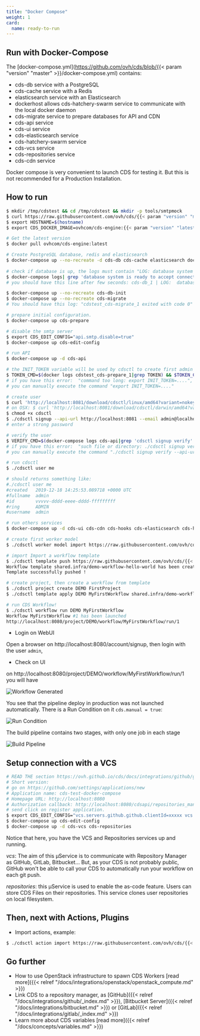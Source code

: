 ```yaml
---
title: "Docker Compose"
weight: 1
card: 
  name: ready-to-run
---
```


## Run with Docker-Compose

The [docker-compose.yml](https://github.com/ovh/cds/blob/{{< param "version" "master" >}}/docker-compose.yml) contains:

- cds-db service with a PostgreSQL
- cds-cache service with a Redis
- elasticsearch service with an Elasticsearch
- dockerhost allows cds-hatchery-swarm service to communicate with the local docker daemon
- cds-migrate service to prepare databases for API and CDN
- cds-api service
- cds-ui service
- cds-elasticsearch service
- cds-hatchery-swarm service
- cds-vcs service
- cds-repositories service
- cds-cdn service

Docker compose is very convenient to launch CDS for testing it. But this is not recommended for a Production Installation.

## How to run

```bash
$ mkdir /tmp/cdstest && cd /tmp/cdstest && mkdir -p tools/smtpmock
$ curl https://raw.githubusercontent.com/ovh/cds/{{< param "version" "master" >}}/docker-compose.yml -o docker-compose.yml
$ export HOSTNAME=$(hostname)
$ export CDS_DOCKER_IMAGE=ovhcom/cds-engine:{{< param "version" "latest" >}}

# Get the latest version
$ docker pull ovhcom/cds-engine:latest

# Create PostgreSQL database, redis and elasticsearch
$ docker-compose up --no-recreate -d cds-db cds-cache elasticsearch dockerhost
 
# check if database is up, the logs must contain "LOG: database system is ready to accept connections"
$ docker-compose logs| grep 'database system is ready to accept connections'
# you should have this line after few seconds: cds-db_1 | LOG:  database system is ready to accept connections

$ docker-compose up --no-recreate cds-db-init
$ docker-compose up --no-recreate cds-migrate
# You should have this log: "cdstest_cds-migrate_1 exited with code 0"

# prepare initial configuration.
$ docker-compose up cds-prepare

# disable the smtp server
$ export CDS_EDIT_CONFIG="api.smtp.disable=true"
$ docker-compose up cds-edit-config

# run API
$ docker-compose up -d cds-api

# the INIT_TOKEN variable will be used by cdsctl to create first admin user
$ TOKEN_CMD=$(docker logs cdstest_cds-prepare_1|grep TOKEN) && $TOKEN_CMD
# if you have this error:  "command too long: export INIT_TOKEN=....",
# you can manually execute the command "export INIT_TOKEN=...."

# create user
$ curl 'http://localhost:8081/download/cdsctl/linux/amd64?variant=nokeychain' -o cdsctl
# on OSX: $ curl 'http://localhost:8081/download/cdsctl/darwin/amd64?variant=nokeychain' -o cdsctl
$ chmod +x cdsctl
$ ./cdsctl signup --api-url http://localhost:8081 --email admin@localhost.local --username admin --fullname admin
# enter a strong password

# verify the user
$ VERIFY_CMD=$(docker-compose logs cds-api|grep 'cdsctl signup verify'|cut -d '$' -f2|xargs) && ./$VERIFY_CMD
# if you have this error:  "such file or directory: ./cdsctl signup verify --api-url...", 
# you can manually execute the command "./cdsctl signup verify --api-url..."

# run cdsctl 
$ ./cdsctl user me

# should returns something like:
#./cdsctl user me
#created   2019-12-18 14:25:53.089718 +0000 UTC
#fullname  admin
#id        vvvvv-dddd-eeee-dddd-fffffffff
#ring      ADMIN
#username  admin

# run others services
$ docker-compose up -d cds-ui cds-cdn cds-hooks cds-elasticsearch cds-hatchery-swarm

# create first worker model
$ ./cdsctl worker model import https://raw.githubusercontent.com/ovh/cds/{{< param "version" "master" >}}/contrib/worker-models/go-official-1.13.yml

# import Import a workflow template
$ ./cdsctl template push https://raw.githubusercontent.com/ovh/cds/{{< param "version" "master" >}}/contrib/workflow-templates/demo-workflow-hello-world/demo-workflow-hello-world.yml
Workflow template shared.infra/demo-workflow-hello-world has been created
Template successfully pushed !

# create project, then create a workflow from template
$ ./cdsctl project create DEMO FirstProject
$ ./cdsctl template apply DEMO MyFirstWorkflow shared.infra/demo-workflow-hello-world --force --import-push --quiet

# run CDS Workflow!
$ ./cdsctl workflow run DEMO MyFirstWorkflow
Workflow MyFirstWorkflow #1 has been launched
http://localhost:8080/project/DEMO/workflow/MyFirstWorkflow/run/1
```

- Login on WebUI

Open a browser on http://localhost:8080/account/signup, then login with the user `admin`,

- Check on UI

on http://localhost:8080/project/DEMO/workflow/MyFirstWorkflow/run/1 you will have

![Workflow Generated](/images/ready_to_run_docker_compose_ui.png)

You see that the pipeline deploy in production was not launched automatically. 
There is a Run Condition on it `cds.manual = true`: 

![Run Condition](/images/ready_to_run_docker_compose_run_condition.png)

The build pipeline contains two stages, with only one job in each stage

![Build Pipeline](/images/ready_to_run_docker_compose_build_pipeline.png)

## Setup connection with a VCS

```bash
# READ THE section https://ovh.github.io/cds/docs/integrations/github/github_repository_manager/#create-a-cds-application-on-github to generate the clientId and clientSecret.
# Short version: 
# go on https://github.com/settings/applications/new
# Application name: cds-test-docker-compose
# Homepage URL: http://localhost:8080
# Authorization callback: http://localhost:8080/cdsapi/repositories_manager/oauth2/callback
# send click on register application.
$ export CDS_EDIT_CONFIG="vcs.servers.github.github.clientId=xxxxx vcs.servers.github.github.clientSecret=xxxxx " 
$ docker-compose up cds-edit-config
$ docker-compose up -d cds-vcs cds-repositories
```

Notice that here, you have the VCS and Repositories services up and running.

*vcs*: The aim of this µService is to communicate with Repository Manager as GitHub, GitLab, Bitbucket…
But, as your CDS is not probably public, GitHub won't be able to call your CDS to automatically run your workflow on each git push.

*repositories*: this µService is used to enable the as-code feature.
Users can store CDS Files on their repositories. This service clones user repositories on local filesystem.


## Then, next with Actions, Plugins

- Import actions, example:

```bash
$ ./cdsctl action import https://raw.githubusercontent.com/ovh/cds/{{< param "version" "master" >}}/contrib/actions/cds-docker-package.yml
```

## Go further

- How to use OpenStack infrastructure to spawn CDS Workers [read more]({{< relref "/docs/integrations/openstack/openstack_compute.md" >}})
- Link CDS to a repository manager, as [GitHub]({{< relref "/docs/integrations/github/_index.md" >}}), [Bitbucket Server]({{< relref "/docs/integrations/bitbucket.md" >}}) or [GitLab]({{< relref "/docs/integrations/gitlab/_index.md" >}})
- Learn more about CDS variables [read more]({{< relref "/docs/concepts/variables.md" >}})
